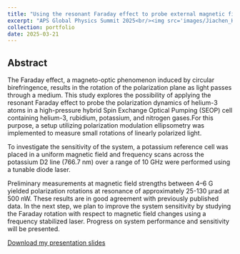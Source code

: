 ```yaml
---
title: "Using the resonant Faraday effect to probe external magnetic fields"
excerpt: "APS Global Physics Summit 2025<br/><img src='images/Jiachen_He_APS_GPS_2025_cover.png'>"
collection: portfolio
date: 2025-03-21
---
```


## Abstract
The Faraday effect, a magneto-optic phenomenon induced by circular birefringence, results in the rotation of the polarization plane as light passes through a medium. This study explores the possibility of applying the resonant Faraday effect to probe the polarization dynamics of helium-3 atoms in a high-pressure hybrid Spin Exchange Optical Pumping (SEOP) cell containing helium-3, rubidium, potassium, and nitrogen gases.For this purpose, a setup utilizing polarization modulation ellipsometry was implemented to measure small rotations of linearly polarized light.

To investigate the sensitivity of the system, a potassium reference cell was placed in a uniform magnetic field and frequency scans across the potassium D2 line (766.7 nm) over a range of 10 GHz were performed using a tunable diode laser.

Preliminary measurements at magnetic field strengths between 4–6 G yielded polarization rotations at resonance of approximately 25-130 μrad at 500 nW. These results are in good agreement with previously published data. In the next step, we plan to improve the system sensitivity by studying the Faraday rotation with respect to magnetic field changes using a frequency stabilized laser. Progress on system performance and sensitivity will be presented.

<p><a href="{{ base_path }}/portfolio-bruce.github.io//portfolio//Jiachen_He_APS_GPS_2025.pdf" target="_blank">Download my presentation slides</a></p>